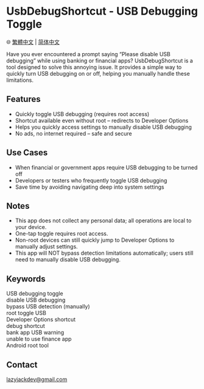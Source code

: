 # UsbDebugShortcut - USB Debugging Toggle

🌐 [繁體中文](./README.zh-TW.md) | [简体中文](./README.zh-CN.md)

Have you ever encountered a prompt saying “Please disable USB debugging” while using banking or financial apps?
UsbDebugShortcut is a tool designed to solve this annoying issue. It provides a simple way to quickly turn USB debugging on or off, helping you manually handle these limitations.

## Features
- Quickly toggle USB debugging (requires root access)
- Shortcut available even without root – redirects to Developer Options
- Helps you quickly access settings to manually disable USB debugging
- No ads, no internet required – safe and secure

## Use Cases
- When financial or government apps require USB debugging to be turned off
- Developers or testers who frequently toggle USB debugging
- Save time by avoiding navigating deep into system settings

## Notes
- This app does not collect any personal data; all operations are local to your device.
- One-tap toggle requires root access.
- Non-root devices can still quickly jump to Developer Options to manually adjust settings.
- This app will NOT bypass detection limitations automatically; users still need to manually disable USB debugging.

## Keywords
USB debugging toggle  
disable USB debugging  
bypass USB detection (manually)  
root toggle USB  
Developer Options shortcut  
debug shortcut  
bank app USB warning  
unable to use finance app  
Android root tool  

## Contact
lazyjackdev@gmail.com
